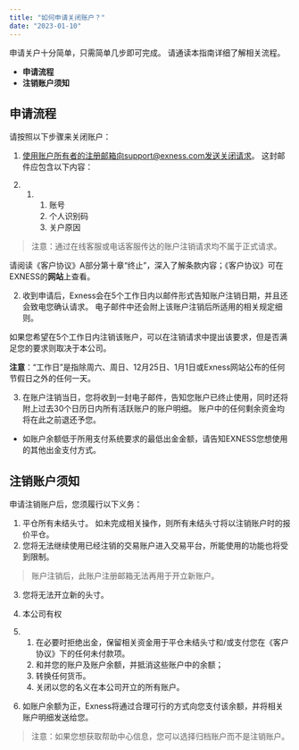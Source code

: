 ```yaml
---
title: "如何申请关闭账户？"
date: "2023-01-10"
---
```


申请关户十分简单，只需简单几步即可完成。 请通读本指南详细了解相关流程。

- **申请流程**
- **注销账户须知**

## 申请流程

请按照以下步骤来关闭账户：

1. 使用账户所有者的注册邮箱向support@exness.com发送关闭请求。 这封邮件应包含以下内容：

1. 1. 1. 账号
        2. 个人识别码
        3. 关户原因

> 注意：通过在线客服或电话客服传达的账户注销请求均不属于正式请求。

请阅读《客户协议》A部分第十章“终止”，深入了解条款内容；《客户协议》可在EXNESS的**网站**上查看。

2. 收到申请后，Exness会在5个工作日内以邮件形式告知账户注销日期，并且还会致电您确认请求。 电子邮件中还会附上该账户注销后所适用的相关规定细则。

如果您希望在5个工作日内注销该账户，可以在注销请求中提出该要求，但是否满足您的要求则取决于本公司。

**注意**：“工作日”是指除周六、周日、12月25日、1月1日或Exness网站公布的任何节假日之外的任何一天。

3. 在账户注销当日，您将收到一封电子邮件，告知您账户已终止使用，同时还将附上过去30个日历日内所有活跃账户的账户明细。 账户中的任何剩余资金均将在此之前退还予您。

- 如账户余额低于所用支付系统要求的最低出金金额，请告知EXNESS您想使用的其他出金支付方式。

## 注销账户须知

申请注销账户后，您须履行以下义务：

1. 平仓所有未结头寸。 如未完成相关操作，则所有未结头寸将以注销账户时的报价平仓。
2. 您将无法继续使用已经注销的交易账户进入交易平台，所能使用的功能也将受到限制。

> 账户注销后，此账户注册邮箱无法再用于开立新账户。

3. 您将无法开立新的头寸。
4. 本公司有权

1. 1. 在必要时拒绝出金，保留相关资金用于平仓未结头寸和/或支付您在《客户协议》下的任何未付款项。
    2. 和并您的账户及账户余额，并抵消这些账户中的余额；
    3. 转换任何货币。
    4. 关闭以您的名义在本公司开立的所有账户。

5. 如账户余额为正，Exness将通过合理可行的方式向您支付该余额，并将相关账户明细发送给您。

> 注意：如果您想获取帮助中心信息，您可以选择归档账户而不是注销账户。
